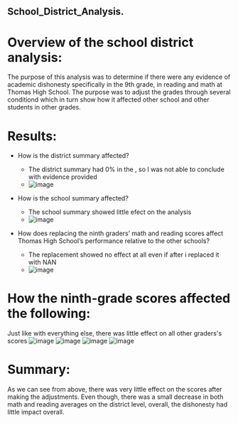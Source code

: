 ## School_District_Analysis.

# Overview of the school district analysis: 
The purpose of this analysis was to determine if there were any evidence of academic dishonesty specifically in the 9th grade, in reading and math at Thomas High School. The purpose was to adjust the grades through several conditiond which in turn show how it affected other school and other students in other grades. 

# Results:
- How is the district summary affected?
  - The district summary had 0% in the , so I was not able to conclude with evidence provided
  - ![image](https://user-images.githubusercontent.com/96274446/151706302-2352f3b4-56b9-48bc-8ffe-afb5ff0f4771.png)

- How is the school summary affected?
  - The school summary showed little efect on the analysis
  - ![image](https://user-images.githubusercontent.com/96274446/151706275-7daf644c-bd40-42c0-a188-e1aaf6d5c593.png)

- How does replacing the ninth graders’ math and reading scores affect Thomas High School’s performance relative to the other schools?
  - The replacement showed no effect at all even if after i replaced it with NAN
  - ![image](https://user-images.githubusercontent.com/96274446/151706251-aa8f81fa-c361-4a54-84f5-744ce064f9dc.png)


# How the ninth-grade scores affected the following:
Just like with everything else, there was little effect on all other graders's scores 
![image](https://user-images.githubusercontent.com/96274446/151706412-f1c67e4c-d401-4e1b-8e68-5cf7cad8c85e.png)
![image](https://user-images.githubusercontent.com/96274446/151706414-bf2fcce1-83ee-43d8-bafd-a55cca15192b.png)
![image](https://user-images.githubusercontent.com/96274446/151706421-cd274910-bc5e-4722-a949-cdf69ee29bac.png)
![image](https://user-images.githubusercontent.com/96274446/151706426-0cc99559-bc03-4516-b31b-1efbbf9adf79.png)

# Summary:
As we can see from above, there was very little effect on the scores after making the adjustments. Even though, there was a small decrease in both math and reading averages on the district level, overall, the dishonesty had little impact overall.
